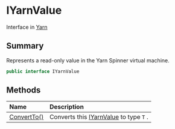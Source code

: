 # IYarnValue

Interface in [Yarn](/docs/api/csharp/yarn.md)

## Summary


Represents a read-only value in the Yarn Spinner virtual machine.


```csharp
public interface IYarnValue
```

## Methods

|Name|Description|
|:---|:---|
|[ConvertTo()](/docs/api/csharp/yarn.iyarnvalue.convertto.md)|Converts this  [IYarnValue](yarn.iyarnvalue.md)  to type  `T` .|

